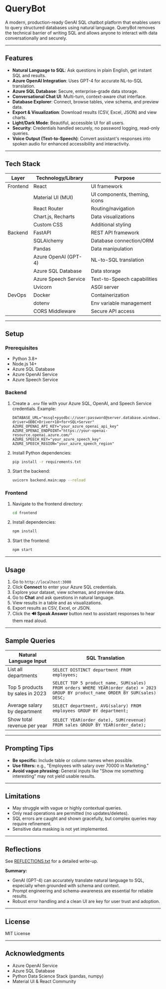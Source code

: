 # QueryBot

A modern, production-ready GenAI SQL chatbot platform that enables users to query structured databases using natural language. QueryBot removes the technical barrier of writing SQL and allows anyone to interact with data conversationally and securely.

---

## Features

- **Natural Language to SQL**: Ask questions in plain English, get instant SQL and results.
- **Azure OpenAI Integration**: Uses GPT-4 for accurate NL-to-SQL translation.
- **Azure SQL Database**: Secure, enterprise-grade data storage.
- **Conversational Chat UI**: Multi-turn, context-aware chat interface.
- **Database Explorer**: Connect, browse tables, view schema, and preview data.
- **Export & Visualization**: Download results (CSV, Excel, JSON) and view charts.
- **Light/Dark Mode**: Beautiful, accessible UI for all users.
- **Security**: Credentials handled securely, no password logging, read-only queries.
- **Voice Output (Text-to-Speech)**: Convert assistant's responses into spoken audio for enhanced accessibility and interactivity.

---

## Tech Stack

| Layer      | Technology/Library         | Purpose                                 |
|------------|---------------------------|-----------------------------------------|
| Frontend   | React                     | UI framework                            |
|            | Material UI (MUI)         | UI components, theming, icons           |
|            | React Router              | Routing/navigation                      |
|            | Chart.js, Recharts        | Data visualizations                     |
|            | Custom CSS                | Additional styling                      |
| Backend    | FastAPI                   | REST API framework                      |
|            | SQLAlchemy                | Database connection/ORM                 |
|            | Pandas                    | Data manipulation                       |
|            | Azure OpenAI (GPT-4)      | NL-to-SQL translation                   |
|            | Azure SQL Database        | Data storage                            |
|            | Azure Speech Service      | Text-to-Speech capabilities             |
|            | Uvicorn                   | ASGI server                             |
| DevOps     | Docker                    | Containerization                        |
|            | dotenv                    | Env variable management                 |
|            | CORS Middleware           | Secure API access                       |

---

## Setup

### Prerequisites
- Python 3.8+
- Node.js 14+
- Azure SQL Database
- Azure OpenAI Service
- Azure Speech Service

### Backend
1. Create a `.env` file with your Azure SQL, OpenAI, and Speech Service credentials. Example:
   ```
   DATABASE_URL="mssql+pyodbc://user:password@server.database.windows.net/database?driver=ODBC+Driver+18+for+SQL+Server"
   AZURE_OPENAI_API_KEY="your_azure_openai_api_key"
   AZURE_OPENAI_ENDPOINT="https://your-openai-resource.openai.azure.com/"
   AZURE_SPEECH_KEY="your_azure_speech_key"
   AZURE_SPEECH_REGION="your_azure_speech_region"
   ```
2. Install Python dependencies:
   ```bash
   pip install -r requirements.txt
   ```
3. Start the backend:
   ```bash
   uvicorn backend.main:app --reload
   ```

### Frontend
1. Navigate to the frontend directory:
   ```bash
   cd frontend
   ```
2. Install dependencies:
   ```bash
   npm install
   ```
3. Start the frontend:
   ```bash
   npm start
   ```

---

## Usage

1. Go to `http://localhost:3000`
2. Click **Connect** to enter your Azure SQL credentials.
3. Explore your dataset, view schemas, and preview data.
4. Go to **Chat** and ask questions in natural language.
5. View results in a table and as visualizations.
6. Export results as CSV, Excel, or JSON.
7. Click the **🔊 Speak Answer** button next to assistant responses to hear them read aloud.

---

## Sample Queries

| Natural Language Input                  | SQL Translation                                                                                   |
|-----------------------------------------|---------------------------------------------------------------------------------------------------|
| List all departments                    | `SELECT DISTINCT department FROM employees;`                                                      |
| Top 5 products by sales in 2023         | `SELECT TOP 5 product_name, SUM(sales) FROM orders WHERE YEAR(order_date) = 2023 GROUP BY product_name ORDER BY SUM(sales) DESC;` |
| Average salary by department            | `SELECT department, AVG(salary) FROM employees GROUP BY department;`                              |
| Show total revenue per year             | `SELECT YEAR(order_date), SUM(revenue) FROM sales GROUP BY YEAR(order_date);`                     |

---

## Prompting Tips

- **Be specific:** Include table or column names when possible.
- **Use filters:** e.g., "Employees with salary over 70000 in Marketing."
- **Avoid vague phrasing:** General inputs like "Show me something interesting" may not yield usable results.

---

## Limitations

- May struggle with vague or highly contextual queries.
- Only read operations are permitted (no updates/deletes).
- SQL errors are caught and shown gracefully, but complex queries may require refinement.
- Sensitive data masking is not yet implemented.

---

## Reflections

See [REFLECTIONS.txt](./REFLECTIONS.txt) for a detailed write-up.

**Summary:**
- GenAI (GPT-4) can accurately translate natural language to SQL, especially when grounded with schema and context.
- Prompt engineering and schema-awareness are essential for reliable results.
- Robust error handling and a clean UI are key for user trust and adoption.

---

## License

MIT License

---

## Acknowledgments

- Azure OpenAI Service
- Azure SQL Database
- Python Data Science Stack (pandas, numpy)
- Material UI & React Community 
